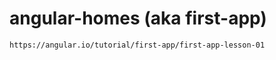 # angular-homes (aka first-app)

```
https://angular.io/tutorial/first-app/first-app-lesson-01

```
